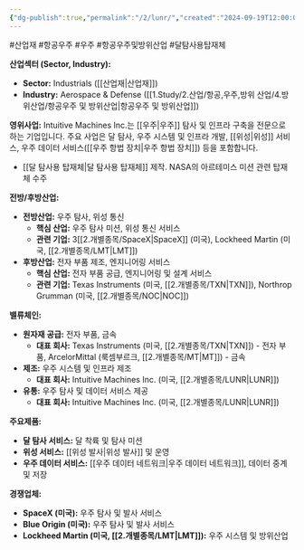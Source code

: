 ```yaml
---
{"dg-publish":true,"permalink":"/2/lunr/","created":"2024-09-19T12:00:02.712+09:00","updated":"2025-07-29T21:37:04.870+09:00"}
---
```


#산업재 #항공우주 #우주 #항공우주및방위산업 #달탐사용탑재체

**산업섹터 (Sector, Industry):**

- **Sector:** Industrials ([[산업재\|산업재]])
- **Industry:** Aerospace & Defense ([[1.Study/2.산업/항공,우주,방위 산업/4.방위산업/항공우주 및 방위산업\|항공우주 및 방위산업]])

**영위사업:** Intuitive Machines Inc.는 [[우주\|우주]] 탐사 및 인프라 구축을 전문으로 하는 기업입니다. 주요 사업은 달 탐사, 우주 시스템 및 인프라 개발, [[위성\|위성]] 서비스, 우주 데이터 서비스([[우주 항법 장치\|우주 항법 장치]]) 등을 포함합니다.

- [[달 탐사용 탑재체\|달 탐사용 탑재체]] 제작. NASA의 아르테미스 미션 관련 탑재체 수주

**전방/후방산업:**

- **전방산업:** 우주 탐사, 위성 통신
    - **핵심 산업:** 우주 탐사 미션, 위성 통신 서비스
    - **관련 기업:** 3[[2.개별종목/SpaceX\|SpaceX]] (미국), Lockheed Martin (미국, [[2.개별종목/LMT\|LMT]])
- **후방산업:** 전자 부품 제조, 엔지니어링 서비스
    - **핵심 산업:** 전자 부품 공급, 엔지니어링 및 설계 서비스
    - **관련 기업:** Texas Instruments (미국, [[2.개별종목/TXN\|TXN]]), Northrop Grumman (미국, [[2.개별종목/NOC\|NOC]])

**밸류체인:**

- **원자재 공급:** 전자 부품, 금속
    - **대표 회사:** Texas Instruments (미국, [[2.개별종목/TXN\|TXN]]) - 전자 부품, ArcelorMittal (룩셈부르크, [[2.개별종목/MT\|MT]]) - 금속
- **제조:** 우주 시스템 및 인프라 제조
    - **대표 회사:** Intuitive Machines Inc. (미국, [[2.개별종목/LUNR\|LUNR]])
- **유통:** 우주 탐사 및 데이터 서비스 제공
    - **대표 회사:** Intuitive Machines Inc. (미국, [[2.개별종목/LUNR\|LUNR]])

**주요제품:**

- **달 탐사 서비스:** 달 착륙 및 탐사 미션
- **위성 서비스:** [[위성 발사\|위성 발사]] 및 운영
- **우주 데이터 서비스:** [[우주 데이터 네트워크\|우주 데이터 네트워크]], 데이터 중계 및 저장

**경쟁업체:**

- **SpaceX (미국):** 우주 탐사 및 발사 서비스
- **Blue Origin (미국):** 우주 탐사 및 발사 서비스
- **Lockheed Martin (미국, [[2.개별종목/LMT\|LMT]]):** 우주 시스템 및 방위산업